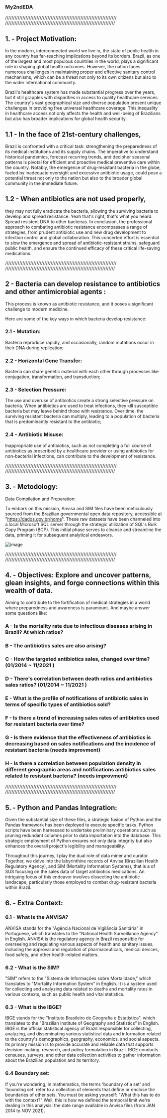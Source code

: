 ### My2ndEDA
///////////////////////////////////////////////////////////////////////
//////////////////////////////////////////////////////////////////////


## 1. - Project Motivation:
In the modern, interconnected world we live in, the state of public health in any country has far-reaching implications beyond its borders. Brazil, as one of the largest and most populous countries in the world, plays a significant role in shaping global health outcomes. However, the nation faces numerous challenges in maintaining proper and effective sanitary control mechanisms, which can be a threat not only to its own citizens but also to the wider international community.

Brazil's healthcare system has made substantial progress over the years, but it still grapples with disparities in access to quality healthcare services. The country's vast geographical size and diverse population present unique challenges in providing free universal healthcare coverage. This inequality in healthcare access not only affects the health and well-being of Brazilians but also has broader implications for global health security.

## 1.1 - In the face of 21st-century challenges,  
Brazil is confronted with a critical task: strengthening the preparedness of its medical institutions and its supply chains. The imperative to understand historical pandemics, forecast recurring trends, and decipher seasonal patterns is pivotal for efficient and proactive medical preventive care within the country. Notably, the emergence of drug-resistant bacteria in the globe, fueled by inadequate oversight and excessive antibiotic usage, could pose a potential threat not only to the nation but also to the broader global community in the immediate future.

## 1.2 - When antibiotics are not used properly,
they may not fully eradicate the bacteria, allowing the surviving bacteria to develop and spread resistance. Yeah that's right, that's what you heard. Spread resistent DNA to other bacterias. 
In conclusion, the professional approach to combating antibiotic resistance encompasses a range of strategies, from prudent antibiotic use and new drug development to infection control and global collaboration. This concerted effort is essential to slow the emergence and spread of antibiotic-resistant strains, safeguard public health, and ensure the continued efficacy of these critical life-saving medications.

///////////////////////////////////////////////////////////////////////
//////////////////////////////////////////////////////////////////////
##  2 - Bacteria can develop resistance to antibiotics and other antimicrobial agents : 
This process is known as antibiotic resistance, and it poses a significant challenge to modern medicine.

Here are some of the key ways in which bacteria develop resistance:  
### 2.1 - Mutation: 
Bacteria reproduce rapidly, and occasionally, random mutations occur in their DNA during replication;  
### 2.2 - Horizontal Gene Transfer: 
Bacteria can share genetic material with each other through processes like conjugation, transformation, and transduction;  
### 2.3 - Selection Pressure: 
The use and overuse of antibiotics create a strong selective pressure on bacteria. When antibiotics are used to treat infections, they kill susceptible bacteria but may leave behind those with resistance. Over time, the surviving resistant bacteria can multiply, leading to a population of bacteria that is predominantly resistant to the antibiotic;  
### 2.4 - Antibiotic Misuse: 
Inappropriate use of antibiotics, such as not completing a full course of antibiotics as prescribed by a healthcare provider or using antibiotics for non-bacterial infections, can contribute to the development of resistance. 





///////////////////////////////////////////////////////////////////////
//////////////////////////////////////////////////////////////////////
## 3. - Metodology:



Data Compilation and Preparation: 


To embark on this mission, Anvisa and SIM files have been meticulously sourced from the Brazilian governmental open data repository, accessible at "https://dados.gov.br/home". These raw datasets have been channeled into a local Microsoft SQL server through the strategic utilization of SQL's Bulk Copy Program (BCP). This initial phase serves to cleanse and streamline the data, priming it for subsequent analytical endeavors.

![image](https://github.com/datajoedata/My2ndEDA/assets/116616136/e65af5bf-9ef8-47e5-aa2a-825dffa71142)



///////////////////////////////////////////////////////////////////////
//////////////////////////////////////////////////////////////////////

## 4. - Objectives: Explore and uncover patterns, glean insights, and forge connections within this wealth of data.


Aiming to contribute to the fortification of medical strategies in a world where preparedness and awareness is paramount. And maybe answer some questions like: 

### A - Is the mortality rate due to infectious diseases arising in Brazil? At which ratios?

### B - The antibiotics sales are also arising? 

### C - How the targeted antibiotics sales, changed over time? (01/2014 ~ 11/2021 )

### D - There's correlation between death ratios and antibiotics sales ratios?   (01/2014 ~ 11/2021 )

### E - What is the profile of notifications of antibiotic sales in terms of specific types of antibiotics sold?

### F - Is there a trend of increasing sales rates of antibiotics used for resistant bacteria over time?

### G - Is there evidence that the effectiveness of antibiotics is decreasing based on sales notifications and the incidence of resistant bacteria     (needs improvment)

### H - Is there a correlation between population density in different geographic areas and notifications antibiotics sales related to resistant bacteria? (needs improvment)
 




///////////////////////////////////////////////////////////////////////
//////////////////////////////////////////////////////////////////////


## 5. - Python and Pandas Integration:

Given the substantial size of these files, a strategic fusion of Python and the Pandas framework has been deployed to execute specific tasks. Python scripts have been harnessed to undertake preliminary operations such as pruning redundant columns prior to data importation into the database. This strategic employment of Python ensures not only data integrity but also enhances the overall project's legibility and manageability.

Throughout this journey, I play the dual role of data miner and curator. Together, we delve into the labyrinthine records of Anvisa (Brazilian Health Regulatory Agency), and SIM (Mortality Information Systems), that is a of SUS focusing on the sales data of target antibiotics medications. An intriguing focus of this endeavor involves dissecting the antibiotic landscape, particularly those employed to combat drug-resistant bacteria within Brazil.

## 6. - Extra Context: 

### 6.1 - What is the ANVISA?

ANVISA stands for the "Agência Nacional de Vigilância Sanitária" in Portuguese, which translates to the "National Health Surveillance Agency" in English. ANVISA is the regulatory agency in Brazil responsible for overseeing and regulating various aspects of health and sanitary issues, including the approval and regulation of pharmaceuticals, medical devices, food safety, and other health-related matters.
### 6.2 - What is the SIM?   
"SIM" refers to the "Sistema de Informações sobre Mortalidade," which translates to "Mortality Information System" in English. It is a system used for collecting and analyzing data related to deaths and mortality rates in various contexts, such as public health and vital statistics.
### 6.3 - What is the IBGE?   
IBGE stands for the "Instituto Brasileiro de Geografia e Estatística", which translates to the "Brazilian Institute of Geography and Statistics" in English. IBGE is the official statistical agency of Brazil responsible for collecting, analyzing, and disseminating various statistical data and information related to the country's demographics, geography, economics, and social aspects. Its primary mission is to provide accurate and reliable data that supports decision-making, research, and policy formulation in Brazil. IBGE conducts censuses, surveys, and other data collection activities to gather information about the Brazilian population and its territory.

### 6.4 Boundary set:   
If you're wondering, in mathematics, the terms 'boundary of a set' and 'bounding set' refer to a collection of elements that define or enclose the boundaries of other sets. You must be asking yourself: "What this has to do with the context?" Well, this is how we defined the temporal limit we're dealing in this analysis: the date range available in Anvisa files (from JAN 2014 to NOV 2021).

